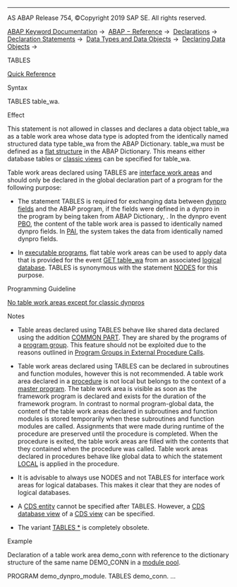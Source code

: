   

* * *

AS ABAP Release 754, ©Copyright 2019 SAP SE. All rights reserved.

[ABAP Keyword Documentation](javascript:call_link\('abenabap.htm'\)) →  [ABAP − Reference](javascript:call_link\('abenabap_reference.htm'\)) →  [Declarations](javascript:call_link\('abendeclarations.htm'\)) →  [Declaration Statements](javascript:call_link\('abenabap_declarations.htm'\)) →  [Data Types and Data Objects](javascript:call_link\('abentypes_and_objects.htm'\)) →  [Declaring Data Objects](javascript:call_link\('abenobjects_statements.htm'\)) → 

TABLES

[Quick Reference](javascript:call_link\('abaptables_shortref.htm'\))

Syntax

TABLES table\_wa.

Effect

This statement is not allowed in classes and declares a data object table\_wa as a table work area whose data type is adopted from the identically named structured data type table\_wa from the ABAP Dictionary. table\_wa must be defined as a [flat structure](javascript:call_link\('abenflat_structure_glosry.htm'\) "Glossary Entry") in the ABAP Dictionary. This means either database tables or [classic views](javascript:call_link\('abenclassical_view_glosry.htm'\) "Glossary Entry") can be specified for table\_wa.

Table work areas declared using TABLES are [interface work areas](javascript:call_link\('abeninterface_work_area_glosry.htm'\) "Glossary Entry") and should only be declared in the global declaration part of a program for the following purpose:

-   The statement TABLES is required for exchanging data between [dynpro fields](javascript:call_link\('abendynpro_field_glosry.htm'\) "Glossary Entry") and the ABAP program, if the fields were defined in a dynpro in the program by being taken from ABAP Dictionary, . In the dynpro event [PBO](javascript:call_link\('abenpbo_glosry.htm'\) "Glossary Entry"), the content of the table work area is passed to identically named dynpro fields. In [PAI](javascript:call_link\('abenpai_glosry.htm'\) "Glossary Entry"), the system takes the data from identically named dynpro fields.
    
-   In [executable programs](javascript:call_link\('abenexecutable_program_glosry.htm'\) "Glossary Entry"), flat table work areas can be used to apply data that is provided for the event [GET table\_wa](javascript:call_link\('abapget-.htm'\)) from an associated [logical database](javascript:call_link\('abenlogical_data_base_glosry.htm'\) "Glossary Entry"). TABLES is synonymous with the statement [NODES](javascript:call_link\('abapnodes.htm'\)) for this purpose.
    

Programming Guideline

[No table work areas except for classic dynpros](javascript:call_link\('abentable_work_area_guidl.htm'\) "Guideline")

Notes

-   Table areas declared using TABLES behave like shared data declared using the addition [COMMON PART](javascript:call_link\('abapdata_common.htm'\)). They are shared by the programs of a [program group](javascript:call_link\('abenprogram_group_glosry.htm'\) "Glossary Entry"). This feature should not be exploited due to the reasons outlined in [Program Groups in External Procedure Calls](javascript:call_link\('abenprogram_groups.htm'\)).
    
-   Table work areas declared using TABLES can be declared in subroutines and function modules, however this is not recommended. A table work area declared in a [procedure](javascript:call_link\('abenprocedure_glosry.htm'\) "Glossary Entry") is not local but belongs to the context of a [master program](javascript:call_link\('abenframe_program_glosry.htm'\) "Glossary Entry"). The table work area is visible as soon as the framework program is declared and exists for the duration of the framework program. In contrast to normal program-global data, the content of the table work areas declared in subroutines and function modules is stored temporarily when these subroutines and function modules are called. Assignments that were made during runtime of the procedure are preserved until the procedure is completed. When the procedure is exited, the table work areas are filled with the contents that they contained when the procedure was called. Table work areas declared in procedures behave like global data to which the statement [LOCAL](javascript:call_link\('abaplocal.htm'\)) is applied in the procedure.
    
-   It is advisable to always use NODES and not TABLES for interface work areas for logical databases. This makes it clear that they are nodes of logical databases.
    
-   A [CDS entity](javascript:call_link\('abencds_entity_glosry.htm'\) "Glossary Entry") cannot be specified after TABLES. However, a [CDS database view](javascript:call_link\('abencds_database_view_glosry.htm'\) "Glossary Entry") of a [CDS view](javascript:call_link\('abencds_view_glosry.htm'\) "Glossary Entry") can be specified.
    
-   The variant [TABLES \*](javascript:call_link\('abaptables_asterisk.htm'\)) is completely obsolete.
    

Example

Declaration of a table work area demo\_conn with reference to the dictionary structure of the same name DEMO\_CONN in a [module pool](javascript:call_link\('abenmodul_pool_glosry.htm'\) "Glossary Entry").

PROGRAM demo\_dynpro\_module.
TABLES demo\_conn.
...